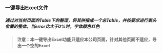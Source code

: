 ### 一键导出Excel文件
##### 通过对当前页面的Table下的整理，将其拼接成一个总Table，并按要求进行表头位置的整体，当error比大于0%时，字体颜色红色
> #### 注意：本一键导出Excel功能只适应本公司页面，针对其他页面不适应，导出一个空的Excel